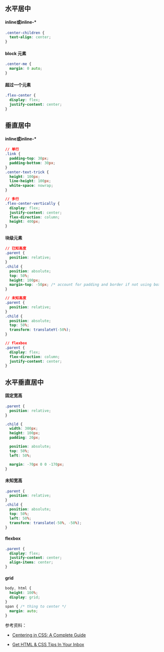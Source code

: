 ## 水平居中

#### inline或inline-*

```css
.center-children {
  text-align: center;
}
```

#### block 元素

```css
.center-me {
  margin: 0 auto;
}
```

#### 超过一个元素

```css
.flex-center {
  display: flex;
  justify-content: center;
}
```



## 垂直居中

####  inline或inline-*

```css
// 单行
.link {
  padding-top: 30px;
  padding-bottom: 30px;
}
.center-text-trick {
  height: 100px;
  line-height: 100px;
  white-space: nowrap;
}

// 多行
.flex-center-vertically {
  display: flex;
  justify-content: center;
  flex-direction: column;
  height: 400px;
}
```

#### 块级元素

```css
// 已知高度
.parent {
  position: relative;
}
.child {
  position: absolute;
  top: 50%;
  height: 100px;
  margin-top: -50px; /* account for padding and border if not using box-sizing: border-box; */
}

// 未知高度
.parent {
  position: relative;
}
.child {
  position: absolute;
  top: 50%;
  transform: translateY(-50%);
}

// flexbox
.parent {
  display: flex;
  flex-direction: column;
  justify-content: center;
}
```



## 水平垂直居中

#### 固定宽高

```css
.parent {
  position: relative;
}

.child {
  width: 300px;
  height: 100px;
  padding: 20px;

  position: absolute;
  top: 50%;
  left: 50%;

  margin: -70px 0 0 -170px;
}
```



#### 未知宽高

```css
.parent {
  position: relative;
}
.child {
  position: absolute;
  top: 50%;
  left: 50%;
  transform: translate(-50%, -50%);
}
```



#### flexbox

```css
.parent {
  display: flex;
  justify-content: center;
  align-items: center;
}
```



#### grid

```css
body, html {
  height: 100%;
  display: grid;
}
span { /* thing to center */
  margin: auto;
}
```



参考资料：

- [Centering in CSS: A Complete Guide](https://css-tricks.com/centering-css-complete-guide/)

- [Get HTML & CSS Tips In Your Inbox](http://howtocenterincss.com/)

  ​

